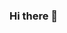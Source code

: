 ### Hi there 👋

<!--
**nooman57554/nooman57554** is a ✨ _special_ ✨ repository because its `README.md` (this file) appears on your GitHub profile.

Here are some ideas to get you started:

- 👨‍💻 I’m currently working on web development

- 🙆 I’m looking to collaborate on ...web development
-  I’m looking for help with ...Data structures and algorithms

- 📫 How to reach me:
-   Fun fact: 🤌
-->

